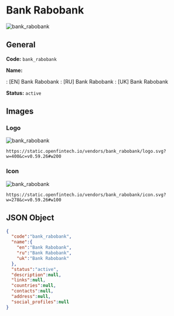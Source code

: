 
# Bank Rabobank 
![bank_rabobank](https://static.openfintech.io/vendors/bank_rabobank/logo.svg?w=400&c=v0.59.26#w200)  

## General 
 
**Code:** `bank_rabobank` 
 
**Name:** 
 
:	[EN] Bank Rabobank 
:	[RU] Bank Rabobank 
:	[UK] Bank Rabobank 
 
**Status:** `active` 
 

## Images 

### Logo 
 
![bank_rabobank](https://static.openfintech.io/vendors/bank_rabobank/logo.svg?w=400&c=v0.59.26#w200)  

```
https://static.openfintech.io/vendors/bank_rabobank/logo.svg?w=400&c=v0.59.26#w200
```  

### Icon 
 
![bank_rabobank](https://static.openfintech.io/vendors/bank_rabobank/icon.svg?w=278&c=v0.59.26#w100)  

```
https://static.openfintech.io/vendors/bank_rabobank/icon.svg?w=278&c=v0.59.26#w100
```  

## JSON Object 

```json
{
  "code":"bank_rabobank",
  "name":{
    "en":"Bank Rabobank",
    "ru":"Bank Rabobank",
    "uk":"Bank Rabobank"
  },
  "status":"active",
  "description":null,
  "links":null,
  "countries":null,
  "contacts":null,
  "address":null,
  "social_profiles":null
}
```  
